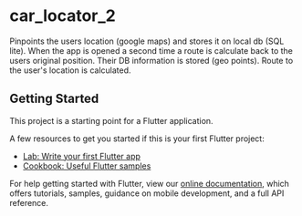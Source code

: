 # car_locator_2


Pinpoints the users location (google maps) and stores it on local db (SQL lite). When the app is opened a second time a route is calculate back to the users original position. Their DB information is stored (geo points).
Route to the user's location is calculated.


## Getting Started

This project is a starting point for a Flutter application.

A few resources to get you started if this is your first Flutter project:

- [Lab: Write your first Flutter app](https://flutter.dev/docs/get-started/codelab)
- [Cookbook: Useful Flutter samples](https://flutter.dev/docs/cookbook)

For help getting started with Flutter, view our
[online documentation](https://flutter.dev/docs), which offers tutorials,
samples, guidance on mobile development, and a full API reference.
